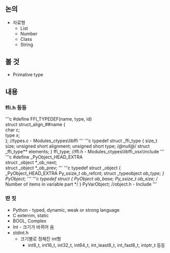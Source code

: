 ## 논의

  - 자료형
    - List
    - Number
    - Class
    - String

## 볼 것

- Primative type

## 내용

### ffi.h 등등
'''c
#define FFI_TYPEDEF(name, type, id)		\
struct struct_align_##name {			\
  char c;					\
  type x;					\
};      //types.c  - Modules\_ctypes\libffi
'''
'''c
typedef struct _ffi_type {
			size_t				size;
			unsigned short		alignment;
			unsigned short		type;
/*@null@*/	struct _ffi_type**	elements;
} ffi_type;     //ffi.h - Modules\_ctypes\libffi_osx\include
'''
'''c
#define _PyObject_HEAD_EXTRA            \
    struct _object *_ob_next;           \
    struct _object *_ob_prev;
'''
'''c
typedef struct _object {
    _PyObject_HEAD_EXTRA
    Py_ssize_t ob_refcnt;
    struct _typeobject *ob_type;
} PyObject;
'''
'''c
typedef struct {
    PyObject ob_base;
    Py_ssize_t ob_size; /* Number of items in variable part */
} PyVarObject;
//object.h - Include
'''

### 딴 짓
  - Python - typed, dynamic, weak or strong language
  - C externm, static
  - BOOL, Complex
  - Int - 크기가 바뀌어 옴
  - stdint.h
    - 크기별로 정해진 int형
      - int8_t, int16_t, int32_t, int64_t, int_least8_t, int_fast8_t, intptr_t 등등
